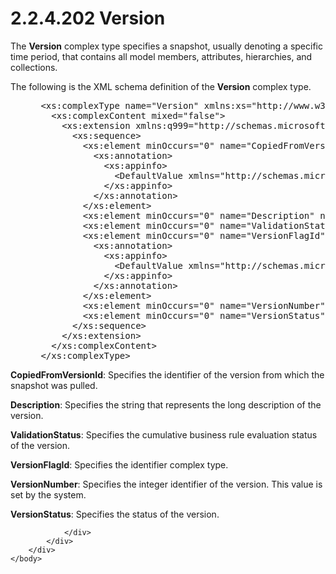 <html dir="LTR" xmlns:mshelp="http://msdn.microsoft.com/mshelp" xmlns:ddue="http://ddue.schemas.microsoft.com/authoring/2003/5" xmlns:xlink="http://www.w3.org/1999/xlink" xmlns:tool="http://www.microsoft.com/tooltip">
    <head>
        <meta http-equiv="Content-Type" content="text/html; CHARSET=utf-8"></meta>
        <meta name="save" content="history"></meta>
        <title>2.2.4.202 Version</title>
        <xml>
            <mshelp:toctitle title="2.2.4.202 Version"></mshelp:toctitle>
            <mshelp:rltitle title="[MS-SSMDSWS-15]: Version"></mshelp:rltitle>
            <mshelp:keyword index="A" term="30d52e16-ed92-4447-8516-19961f6c9b1c"></mshelp:keyword>
            <mshelp:attr name="DCSext.ContentType" value="open specification"></mshelp:attr>
            <mshelp:attr name="AssetID" value="30d52e16-ed92-4447-8516-19961f6c9b1c"></mshelp:attr>
            <mshelp:attr name="TopicType" value="kbRef"></mshelp:attr>
            <mshelp:attr name="DCSext.Title" value="[MS-SSMDSWS-15]: Version" />
        </xml>
    </head>
    <body>
        <div id="header">
            <h1 class="heading">2.2.4.202 Version</h1>
        </div>
        <div id="mainSection">
            <div id="mainBody">
                <div id="allHistory" class="saveHistory"></div>
                <div id="sectionSection0" class="section" name="collapseableSection">
                    

<p>The <b>Version</b> complex type specifies a snapshot, usually
denoting a specific time period, that contains all model members, attributes,
hierarchies, and collections.</p>

<p>The following is the XML schema definition of the <b>Version</b>
complex type.</p>

<dl>
<dd>
<div><pre> &lt;xs:complexType name=&quot;Version&quot; xmlns:xs=&quot;http://www.w3.org/2001/XMLSchema&quot;&gt;
   &lt;xs:complexContent mixed=&quot;false&quot;&gt;
     &lt;xs:extension xmlns:q999=&quot;http://schemas.microsoft.com/sqlserver/masterdataservices/2009/09&quot; base=&quot;q999:MetadataDataContractOfModelContextIdentifier&quot;&gt;
       &lt;xs:sequence&gt;
         &lt;xs:element minOccurs=&quot;0&quot; name=&quot;CopiedFromVersionId&quot; nillable=&quot;true&quot; type=&quot;q999:Identifier&quot;&gt;
           &lt;xs:annotation&gt;
             &lt;xs:appinfo&gt;
               &lt;DefaultValue xmlns=&quot;http://schemas.microsoft.com/2003/10/Serialization/&quot; EmitDefaultValue=&quot;false&quot; /&gt;
             &lt;/xs:appinfo&gt;
           &lt;/xs:annotation&gt;
         &lt;/xs:element&gt;
         &lt;xs:element minOccurs=&quot;0&quot; name=&quot;Description&quot; nillable=&quot;true&quot; type=&quot;xs:string&quot; /&gt;
         &lt;xs:element minOccurs=&quot;0&quot; name=&quot;ValidationStatus&quot; type=&quot;q999:VersionValidationStatus&quot; /&gt;
         &lt;xs:element minOccurs=&quot;0&quot; name=&quot;VersionFlagId&quot; nillable=&quot;true&quot; type=&quot;q999:Identifier&quot;&gt;
           &lt;xs:annotation&gt;
             &lt;xs:appinfo&gt;
               &lt;DefaultValue xmlns=&quot;http://schemas.microsoft.com/2003/10/Serialization/&quot; EmitDefaultValue=&quot;false&quot; /&gt;
             &lt;/xs:appinfo&gt;
           &lt;/xs:annotation&gt;
         &lt;/xs:element&gt;
         &lt;xs:element minOccurs=&quot;0&quot; name=&quot;VersionNumber&quot; type=&quot;xs:int&quot; /&gt;
         &lt;xs:element minOccurs=&quot;0&quot; name=&quot;VersionStatus&quot; type=&quot;q999:VersionStatus&quot; /&gt;
       &lt;/xs:sequence&gt;
     &lt;/xs:extension&gt;
   &lt;/xs:complexContent&gt;
 &lt;/xs:complexType&gt;
</pre></div>
</dd></dl>

<p><b>CopiedFromVersionId</b>: Specifies the identifier
of the version from which the snapshot was pulled.</p>

<p><b>Description</b>: Specifies the string that
represents the long description of the version.</p>

<p><b>ValidationStatus</b>: Specifies the cumulative
business rule evaluation status of the version.</p>

<p><b>VersionFlagId</b>: Specifies the identifier
complex type.</p>

<p><b>VersionNumber</b>: Specifies the integer
identifier of the version. This value is set by the system.</p>

<p><b>VersionStatus</b>: Specifies the status of the
version.</p>


                </div>
            </div>
        </div>
    </body>
</html>